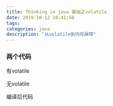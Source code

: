```yaml
---
title: Thinking in java 基础之volatile
date: 2019-10-12 10:41:58
tags: 
categories: java
description: "从volatile到内存屏障"
---
```


### 两个代码

有volatile

无volatile

编译后代码


